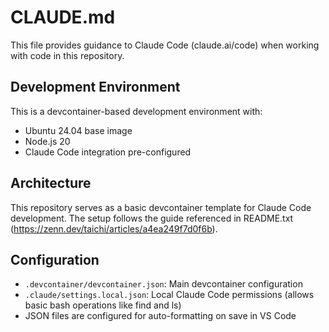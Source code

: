 # CLAUDE.md

This file provides guidance to Claude Code (claude.ai/code) when working with code in this repository.

## Development Environment

This is a devcontainer-based development environment with:
- Ubuntu 24.04 base image
- Node.js 20
- Claude Code integration pre-configured

## Architecture

This repository serves as a basic devcontainer template for Claude Code development. The setup follows the guide referenced in README.txt (https://zenn.dev/taichi/articles/a4ea249f7d0f6b).

## Configuration

- `.devcontainer/devcontainer.json`: Main devcontainer configuration
- `.claude/settings.local.json`: Local Claude Code permissions (allows basic bash operations like find and ls)
- JSON files are configured for auto-formatting on save in VS Code